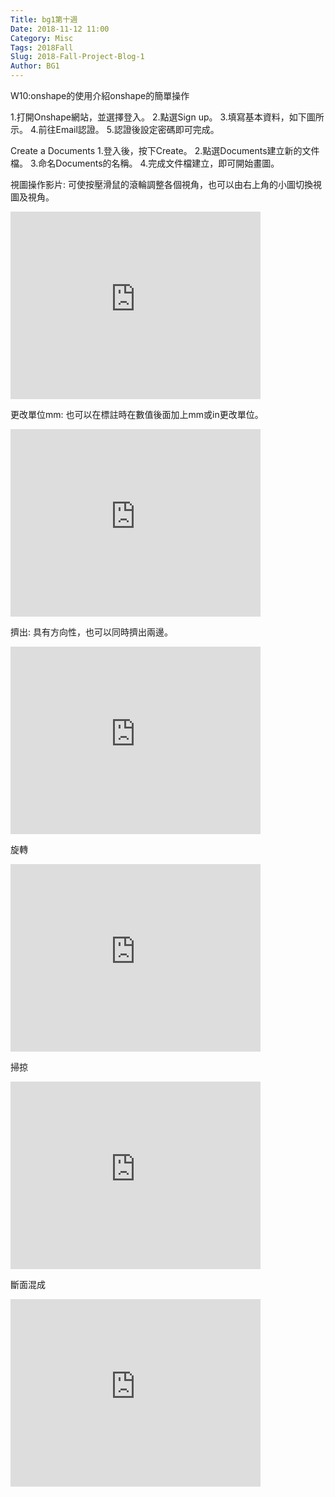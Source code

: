 ```yaml
---
Title: bg1第十週
Date: 2018-11-12 11:00
Category: Misc
Tags: 2018Fall
Slug: 2018-Fall-Project-Blog-1
Author: BG1
---
```



<!-- PELICAN_END_SUMMARY -->

W10:onshape的使用介紹onshape的簡單操作

1.打開Onshape網站，並選擇登入。
2.點選Sign up。
3.填寫基本資料，如下圖所示。
4.前往Email認證。
5.認證後設定密碼即可完成。

Create a Documents
1.登入後，按下Create。
2.點選Documents建立新的文件檔。
3.命名Documents的名稱。
4.完成文件檔建立，即可開始畫圖。

視圖操作影片:
可使按壓滑鼠的滾輪調整各個視角，也可以由右上角的小圖切換視圖及視角。
   <iframe width="400" height="300" src="https://www.youtube.com/embed/i-9MyLvivw4" frameborder="0" allow="accelerometer; autoplay; encrypted-media; gyroscope; picture-in-picture" allowfullscreen></iframe>
   
更改單位mm:
也可以在標註時在數值後面加上mm或in更改單位。
<iframe width="400" height="300" src="https://www.youtube.com/embed/YkxTK6CfIa4" frameborder="0" allow="accelerometer; autoplay; encrypted-media; gyroscope; picture-in-picture" allowfullscreen></iframe>

擠出:
具有方向性，也可以同時擠出兩邊。
<iframe width="400" height="300" src="https://www.youtube.com/embed/KkWF_cnKKug" frameborder="0" allow="accelerometer; autoplay; encrypted-media; gyroscope; picture-in-picture" allowfullscreen></iframe>

旋轉 
<iframe width="400" height="300" src="https://www.youtube.com/embed/f1lIkvrMoqk" frameborder="0" allow="accelerometer; autoplay; encrypted-media; gyroscope; picture-in-picture" allowfullscreen></iframe>

掃掠
<iframe width="400" height="300" src="https://www.youtube.com/embed/h_s5q5X7uus" frameborder="0" allow="accelerometer; autoplay; encrypted-media; gyroscope; picture-in-picture" allowfullscreen></iframe>

斷面混成 
<iframe width="400" height="300" src="https://www.youtube.com/embed/r592zpYvHyQ" frameborder="0" allow="accelerometer; autoplay; encrypted-media; gyroscope; picture-in-picture" allowfullscreen></iframe>


